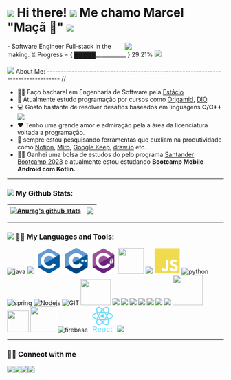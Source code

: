<h1><img src="https://emojis.slackmojis.com/emojis/images/1531849430/4246/blob-sunglasses.gif?1531849430" width="30"/> Hi there! 
<img src="https://github.com/TheDudeThatCode/TheDudeThatCode/blob/master/Assets/Hi.gif" width="35" /> Me chamo Marcel "Maçã 🍎" <img src="https://media.giphy.com/media/12oufCB0MyZ1Go/giphy.gif" width="50"></h1><img align='right' src="https://media.giphy.com/media/M9gbBd9nbDrOTu1Mqx/giphy.gif" width="230">
<p>- Software Engineer Full-stack in the making. ⏳ Progress = { █████___________ } 29.21% </a><img src="https://media.giphy.com/media/WUlplcMpOCEmTGBtBW/giphy.gif" width="30"> </p>

<img src="https://github.com/TheDudeThatCode/TheDudeThatCode/blob/master/Assets/Developer.gif" width="45" /> About Me: ---------------------------------------------------------------------------------- //

- 👨‍💻 Faço bacharel em Engenharia de Software pela <a href="https://estacio.br/" target="_blank">Estácio<a/> 
- 📖 Atualmente estudo programação por cursos como <a href="https://www.origamid.com/" target="_blank">Origamid<a/>, <a href="https://web.dio.me/home" target="_blank">DIO<a/>.
- 💻 Gosto bastante de resolver desafios baseados em linguagens **C/C++** <img src="https://media.giphy.com/media/WUlplcMpOCEmTGBtBW/giphy.gif" width="30"> 
- ❤️ Tenho uma grande amor e admiração pela a área da licenciatura voltada a programação.
- 🔎 sempre estou pesquisando ferramentas que euxliam na produtividade como <a href="https://www.notion.so/" target="_blank">Notion<a/>, <a href="https://miro.com/pt/" target="_blank">Miro<a/>,
  <a href="https://keep.google.com/" target="_blank">Google Keep<a/>, <a href="https://www.drawio.com/" target="_blank">draw.io<a/> etc.
- 🧑‍💻 Ganhei uma bolsa de estudos do pelo programa <a href="https://app.becas-santander.com/pt-BR/application/share-granted/bolsas-santander-santander-bootcamp-2023?program=Bolsas%20Santander%20%7C%20Santander%20Bootcamp%202023&id=64467679ca087cb323bc1581&doc=a523jll2iz5ds&sharedId=64d26f694f460c6e1f4a1151" target="_blank">Santander Bootcamp 2023<a/> e atualmente estou estudando **Bootcamp Mobile Android com Kotlin.**

- --

  ### <img src='https://media1.giphy.com/media/du3J3cXyzhj75IOgvA/giphy.gif?cid=ecf05e47x2g034i9pzwtzzsd3xgg2w9nr94t4tflbbgo3008&rid=giphy.gif' width='25' /> My Github Stats:

 | <a href="https://github.com/applephoria/github-readme-stats"><img align="center" src="https://github-readme-stats.vercel.app/api?username=applephoria&show_icons=true&include_all_commits=true&theme=buefy&hide_border=true" alt="Anurag's github stats" /></a> | <a href="https://github.com/applephoria/github-readme-stats"><img align="center" src="https://github-readme-stats.vercel.app/api/top-langs/?username=applephoria&layout=compact&theme=buefy&hide_border=true" /></a> |
| ------------- | ------------- |

- --
  
### <img src = "https://media1.giphy.com/media/JZ40cnfnN11KycrvMF/giphy.gif?cid=ecf05e47a0n3gi1bfqntqmob8g9aid1oyj2wr3ds3mg700bl&rid=giphy.gif" width = '20' /> 👨‍💻 My Languages and Tools: 
  
<p align="left">
  <!-- Linguagens -->
      <img src="https://www.vectorlogo.zone/logos/java/java-icon.svg" alt="java" width="65" height="65"/>
      <img src=https://www.vectorlogo.zone/logos/kotlinlang/kotlinlang-icon.svg width="60"/>
      <img src="https://raw.githubusercontent.com/devicons/devicon/master/icons/c/c-original.svg" alt="c" width="60" height="60"/>
      <img src="https://raw.githubusercontent.com/devicons/devicon/master/icons/cplusplus/cplusplus-original.svg" width="60" height="60"/>
      <img src="https://raw.githubusercontent.com/devicons/devicon/master/icons/csharp/csharp-original.svg" width="60"/>
      <img src=https://www.vectorlogo.zone/logos/w3_html5/w3_html5-icon.svg width="60" height="60"/>
      <img src=https://www.vectorlogo.zone/logos/w3_css/w3_css-icon.svg width="60"/>
      <img src="https://raw.githubusercontent.com/devicons/devicon/master/icons/javascript/javascript-plain.svg" width="60"/>
      <img src="https://www.vectorlogo.zone/logos/python/python-icon.svg" alt="python" width="60" height="60"/>
  <!-- Ferramentas -->
      <img src="https://www.vectorlogo.zone/logos/springio/springio-icon.svg" alt="spring" width="60" height="60"/>
      <img src="https://www.vectorlogo.zone/logos/nodejs/nodejs-icon.svg" alt="Nodejs" width="60" height="60"/>
      <img src="https://www.vectorlogo.zone/logos/git-scm/git-scm-icon.svg" alt="GIT" width="60" height="60"/>
      <img src="https://www.vectorlogo.zone/logos/github/github-icon.svg" width="70" height="60"/>
      <img src="https://www.vectorlogo.zone/logos/linux/linux-icon.svg" width="60"/>
      <img src="https://www.vectorlogo.zone/logos/microsoft/microsoft-icon.svg" width="60"/>
      <img src="https://www.vectorlogo.zone/logos/google_drive/google_drive-icon.svg" width="60"/>
      <img src="https://www.vectorlogo.zone/logos/jetbrains/jetbrains-icon.svg" width="60"/>
      <img src="https://cdn.icon-icons.com/icons2/2415/PNG/512/postgresql_original_wordmark_logo_icon_146392.png" width="60/>
      <img src="https://www.vectorlogo.zone/logos/visualstudio_code/visualstudio_code-icon.svg" width="60"/>
      <img src="https://upload.wikimedia.org/wikipedia/commons/thumb/9/95/Android_Studio_Icon_3.6.svg/512px-Android_Studio_Icon_3.6.svg.png?20210301045217" width="60"/>
      <img src="https://www.vectorlogo.zone/logos/figma/figma-icon.svg" width="60"/>
      <img src="https://www.svgrepo.com/show/452156/angular.svg" width="70"  height="70" /> 
      <img src="https://cdn.worldvectorlogo.com/logos/arduino-1.svg" width="50" height="50"/>
      <img src="https://upload.vectorlogo.zone/logos/getbootstrap/images/987f8f6c-263a-47b1-a85d-853cfca215d9.svg" width="60"  height="60"/> 
      <img src="https://www.vectorlogo.zone/logos/firebase/firebase-icon.svg" alt="firebase" width="60" height="60"/>
      <img src="https://raw.githubusercontent.com/devicons/devicon/master/icons/react/react-original-wordmark.svg" width="60" height="60"/>
      <img src="https://www.vectorlogo.zone/logos/cmake/cmake-icon.svg" width="60"/>
  <p/>
    
- --
 
### 🙋‍♂️ Connect with me 
<table>
  <tr>
    <a target="_blank" href="https://keepo.io/applephoria/"><img src="https://img.shields.io/badge/-WEB-FF4088?style=for-the-badge&logo=Hugo&logoColor=white"></img></a>
    <a href="https://www.linkedin.com/in/marcelflorentino/"><img src="https://img.shields.io/badge/linkedin-0077B5.svg?style=for-the-badge&logo=linkedin&logoColor=white"/></a>
    <a href="https://www.instagram.com/applephoria/" target="_blank"><img src="https://img.shields.io/badge/-Instagram-%23E4405F?style=for-the-badge&logo=instagram&logoColor=white" target="_blank"></a>
    <!-- <a href="https://discord.gg/applephoria" target="_blank"><img src="https://img.shields.io/badge/Discord-7289DA?style=for-the-badge&logo=discord&logoColor=white" target="_blank"></a> -->
    <a href="mailto:marcelsflorentino@gmail.com"><img src="https://img.shields.io/badge/-Gmail-%23333?style=for-the-badge&logo=gmail&logoColor=white" target="_blank"></a>
  </<tr> 
 </table>
 
<!-- Marcel "Maçã" Florentino - 20:37 24/08/2023 -->
<!-- Todos os direitos reservados aos autores -->
